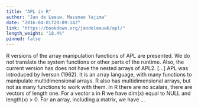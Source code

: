 ```yaml
---
title: "APL in R"
author: "Jan de Leeuw, Masanao Yajima"
date: "2016-04-01T20:09:14Z"
link: "https://bookdown.org/jandeleeuw6/apl/"
length_weight: "18.4%"
pinned: false
---
```


R versions of the array manipulation functions of APL are presented. We do not translate the system functions or other parts of the runtime. Also, the current version has does not have the nested arrays of APL2. [...] APL was introduced by Iverson (1962). It is an array language, with many functions to manipulate multidimensional arrays. R also has multidimensional arrays, but not as many functions to work with them. In R there are no scalars, there are vectors of length one. For a vector x in R we have dim(x) equal to NULL and length(x) > 0. For an array, including a matrix, we have ...
